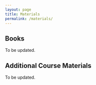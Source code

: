 ```yaml
---
layout: page
title: Materials
permalink: /materials/
---
```


<!-- {% include image.html url="/_images/cover2.jpg" width=175 align="right" %} -->

## Books
To be updated.
<!-- Alan Turing and Noam Chomsky: Very Famous Book -->

## Additional Course Materials
To be updated.
<!---
* If you are not familiar with Python programming, use any online tutorial to get a handle of it.
* [Material #1](http://www.example.com/): how a computer chess player thinks!
* [Material #2](http://www.example.com/): how a computer chess player thinks!
* [Material #3](http://www.example.com/): how a computer chess player thinks!
* [Material #4](http://www.example.com/): how a computer chess player thinks!
* [Material #5](http://www.example.com/): how a computer chess player thinks! 
-->

